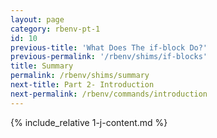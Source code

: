 ```yaml
---
layout: page
category: rbenv-pt-1
id: 10
previous-title: 'What Does The if-block Do?'
previous-permalink: '/rbenv/shims/if-blocks'
title: Summary
permalink: /rbenv/shims/summary
next-title: Part 2- Introduction
next-permalink: /rbenv/commands/introduction
---
```


{% include_relative 1-j-content.md %}
